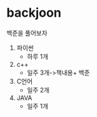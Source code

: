 # backjoon
백준을 풀어보자
1. 파이썬
    - 하루 1개
2. c++
    - 일주 3개->책내용+ 백준
3. C언어
   - 일주 2개
4. JAVA
   - 일주 1개
